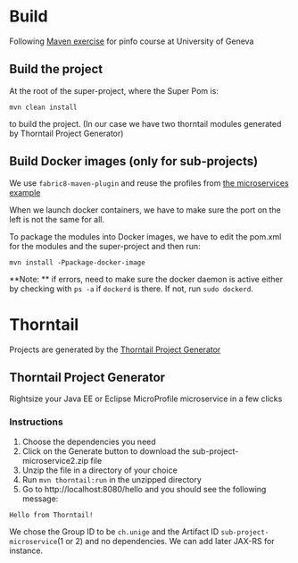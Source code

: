 # Build
Following [Maven exercise](https://github.com/PInfo-2020/Exercises/tree/master/maven) for pinfo course at University of Geneva

## Build the project
At the root of the super-project, where the Super Pom is:
```
mvn clean install
```
to build the project. (In our case we have two thorntail modules generated by Thorntail Project Generator)

## Build Docker images (only for sub-projects)

We use `fabric8-maven-plugin` and reuse the profiles from [the microservices example](https://github.com/hostettler/microservices/blob/master/pom.xml)

When we launch docker containers, we have to make sure the port on the left is not the same for all.

To package the modules into Docker images, we have to edit the pom.xml for the modules and the super-project and then run:
```
mvn install -Ppackage-docker-image
```
**Note: ** if errors, need to make sure the docker daemon is active either by checking with `ps -a` if `dockerd` is there. If not, run `sudo dockerd`.


# Thorntail

Projects are generated by the [Thorntail Project Generator](https://thorntail.io/generator/)


## Thorntail Project Generator
Rightsize your Java EE or Eclipse MicroProfile microservice in a few clicks

### Instructions

1. Choose the dependencies you need
2. Click on the Generate button to download the sub-project-microservice2.zip file
3. Unzip the file in a directory of your choice
4. Run `mvn thorntail:run` in the unzipped directory
5. Go to http://localhost:8080/hello and you should see the following message:
```
Hello from Thorntail!
```

We chose the Group ID to be `ch.unige` and the Artifact ID `sub-project-microservice`(1 or 2) and no dependencies.
We can add later JAX-RS for instance.
